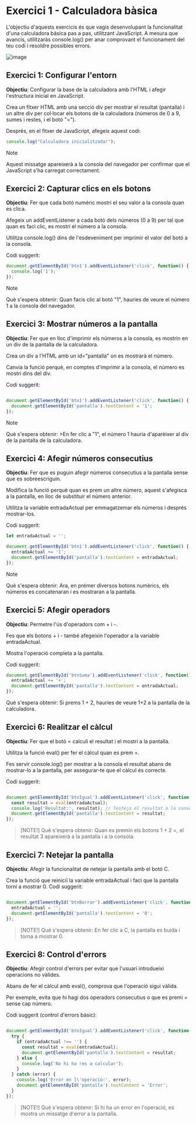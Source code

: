 
# Exercici 1 - Calculadora bàsica

L'objectiu d'aquests exercicis és que vagis desenvolupant la funcionalitat d'una calculadora bàsica pas a pas, utilitzant JavaScript. A mesura que avancis, utilitzaràs console.log() per anar comprovant el funcionament del teu codi i resoldre possibles errors.

![image](https://github.com/user-attachments/assets/576a35eb-949f-4478-bab1-8632a3013830)


## **Exercici 1: Configurar l'entorn**
**Objectiu**: Configurar la base de la calculadora amb l'HTML i afegir l'estructura inicial en JavaScript.

Crea un fitxer HTML amb una secció div per mostrar el resultat (pantalla) i un altre div per col·locar els botons de la calculadora (números de 0 a 9, sumes i restes, i el botó "=").

Després, en el fitxer de JavaScript, afegeix aquest codi:

```javascript
console.log("Calculadora inicialitzada!");
```


>[!NOTE]
   >
   >Aquest missatge apareixerà a la consola del navegador per confirmar que el JavaScript s'ha carregat correctament.

## **Exercici 2: Capturar clics en els botons**
**Objectiu**: Fer que cada botó numèric mostri el seu valor a la consola quan es clica.

Afegeix un addEventListener a cada botó dels números (0 a 9) per tal que quan es faci clic, es mostri el número a la consola.

Utilitza console.log() dins de l'esdeveniment per imprimir el valor del botó a la consola.

Codi suggerit:


```javascript
document.getElementById('btn1').addEventListener('click', function() {
  console.log('1');
});
```



>[!NOTE] 
>Què s'espera obtenir: 
  >Quan facis clic al botó "1", hauries de veure el número 1 a la consola del navegador.

## Exercici 3: Mostrar números a la pantalla
**Objectiu**: Fer que en lloc d'imprimir els números a la consola, es mostrin en un div de la pantalla de la calculadora.

Crea un div a l'HTML amb un id="pantalla" on es mostrarà el número.

Canvia la funció perquè, en comptes d'imprimir a la consola, el número es mostri dins del div.

Codi suggerit:

```javascript

document.getElementById('btn1').addEventListener('click', function() {
  document.getElementById('pantalla').textContent = '1';
});
```

>[!NOTE] 
  >Què s'espera obtenir: 
    >En fer clic a "1", el número 1 hauria d'aparèixer al div de la pantalla de la calculadora.

## Exercici 4: Afegir números consecutius
**Objectiu**: Fer que es puguin afegir números consecutius a la pantalla sense que es sobreescriguin.

Modifica la funció perquè quan es prem un altre número, aquest s'afegisca a la pantalla, en lloc de substituir el número anterior.

Utilitza la variable entradaActual per emmagatzemar els números i després mostrar-los.

Codi suggerit:


```javascript
let entradaActual = '';

document.getElementById('btn1').addEventListener('click', function() {
  entradaActual += '1';
  document.getElementById('pantalla').textContent = entradaActual;
});
```

>[!NOTE] 
>Què s'espera obtenir: 
  >Ara, en prémer diversos botons numèrics, els números es concatenaran i es mostraran a la pantalla.

## Exercici 5: Afegir operadors
**Objectiu**: Permetre l'ús d'operadors com + i -.

Fes que els botons + i - també afegeixin l'operador a la variable entradaActual.

Mostra l'operació completa a la pantalla.

Codi suggerit:

```javascript
document.getElementById('btnSuma').addEventListener('click', function() {
  entradaActual += '+';
  document.getElementById('pantalla').textContent = entradaActual;
});
```
Què s'espera obtenir: Si prems 1 + 2, hauries de veure 1+2 a la pantalla de la calculadora.

## Exercici 6: Realitzar el càlcul
**Objectiu**: Fer que el botó = calculi el resultat i el mostri a la pantalla.

Utilitza la funció eval() per fer el càlcul quan es prem =.

Fes servir console.log() per mostrar a la consola el resultat abans de mostrar-lo a la pantalla, per assegurar-te que el càlcul és correcte.

Codi suggerit:

```javascript

document.getElementById('btnIgual').addEventListener('click', function() {
  const resultat = eval(entradaActual);
  console.log('Resultat:', resultat); // Testeja el resultat a la consola
  document.getElementById('pantalla').textContent = resultat;
});
```
>[NOTE!] 
>Què s'espera obtenir: 
  >Quan es premin els botons 1 + 2 =, el resultat 3 apareixerà a la pantalla i a la consola.

## Exercici 7: Netejar la pantalla
**Objectiu**: Afegir la funcionalitat de netejar la pantalla amb el botó C.

Crea la funció que reiniciï la variable entradaActual i faci que la pantalla torni a mostrar 0.
Codi suggerit:

```javascript

document.getElementById('btnBorrar').addEventListener('click', function() {
  entradaActual = '';
  document.getElementById('pantalla').textContent = '0';
});
```

>[NOTE!]
>Què s'espera obtenir: 
  >En fer clic a C, la pantalla es buida i torna a mostrar 0.

## Exercici 8: Control d'errors
**Objectiu**: Afegir control d'errors per evitar que l'usuari introdueixi operacions no vàlides.

Abans de fer el càlcul amb eval(), comprova que l'operació sigui vàlida.

Per exemple, evita que hi hagi dos operadors consecutius o que es premi = sense cap número.

Codi suggerit (control d'errors bàsic):

```javascript

document.getElementById('btnIgual').addEventListener('click', function() {
  try {
    if (entradaActual !== '') {
      const resultat = eval(entradaActual);
      document.getElementById('pantalla').textContent = resultat;
    } else {
      console.log('No hi ha res a calcular');
    }
  } catch (error) {
    console.log('Error en l\'operació:', error);
    document.getElementById('pantalla').textContent = 'Error';
  }
});
```
>[NOTE!]
>Què s'espera obtenir: 
>Si hi ha un error en l'operació, es mostra un missatge d'error a la pantalla.
